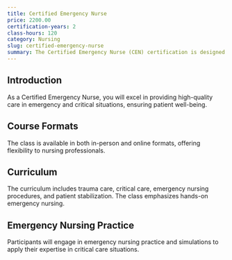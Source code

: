 ```yaml
---
title: Certified Emergency Nurse
price: 2200.00
certification-years: 2
class-hours: 120
category: Nursing
slug: certified-emergency-nurse
summary: The Certified Emergency Nurse (CEN) certification is designed for nurses specializing in emergency nursing. This comprehensive class covers trauma care, critical care, and emergency nursing procedures. It equips candidates with the skills needed to provide high-quality care in emergency and critical situations.
---
```


## Introduction

As a Certified Emergency Nurse, you will excel in providing high-quality care in emergency and critical situations, ensuring patient well-being.

## Course Formats

The class is available in both in-person and online formats, offering flexibility to nursing professionals.

## Curriculum

The curriculum includes trauma care, critical care, emergency nursing procedures, and patient stabilization. The class emphasizes hands-on emergency nursing.

## Emergency Nursing Practice

Participants will engage in emergency nursing practice and simulations to apply their expertise in critical care situations.

